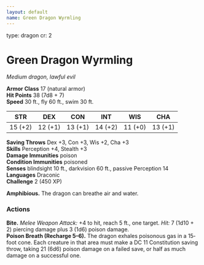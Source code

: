 ```yaml
---
layout: default
name: Green Dragon Wyrmling
---
```

type: dragon
cr: 2

# Green Dragon Wyrmling 
_Medium dragon, lawful evil_

**Armor Class** 17 (natural armor)    
**Hit Points** 38 (7d8 + 7)    
**Speed** 30 ft., fly 60 ft., swim 30 ft. 

| STR     | DEX     | CON     | INT     | WIS     | CHA     |
|---------|---------|---------|---------|---------|---------|
| 15 (+2) | 12 (+1) | 13 (+1) | 14 (+2) | 11 (+0) | 13 (+1) |

**Saving Throws** Dex +3, Con +3, Wis +2, Cha +3    
**Skills** Perception +4, Stealth +3    
**Damage Immunities** poison    
**Condition Immunities** poisoned    
**Senses** blindsight 10 ft., darkvision 60 ft., passive Perception 14    
**Languages** Draconic    
**Challenge** 2 (450 XP) 

**Amphibious.** The dragon can breathe air and water. 

### Actions 
**Bite.** _Melee Weapon Attack:_ +4 to hit, reach 5 ft., one target. _Hit:_ 7 (1d10 + 2) piercing damage plus 3 (1d6) poison damage.    
**Poison Breath (Recharge 5–6).** The dragon exhales poisonous gas in a 15‐foot cone. Each creature in that area must make a DC 11 Constitution saving throw, taking 21 (6d6) poison damage on a failed save, or half as much damage on a successful one.